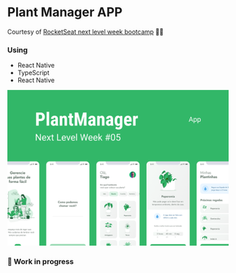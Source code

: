 # Plant Manager APP
Courtesy of  [RocketSeat next level week bootcamp](https://github.com/rocketseat-education) 💜🚀

### Using
* React Native
* TypeScript
* React Native

![](https://github.com/Daniel-Vinicius/PlantManager/raw/main/.github/plantmanager-preview.png)

### 🚧 Work in progress
